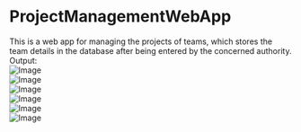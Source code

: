 # ProjectManagementWebApp
This is a web app for managing the projects of teams, which stores the team details in the database after being entered by the concerned authority.
<br>
Output:
<br>
![Image](https://github.com/user-attachments/assets/2ea8a942-38c2-4121-890d-f07699ca5f77)
<br>
![Image](https://github.com/user-attachments/assets/6f917768-339a-42f6-ba2d-f9bba2ec8ffe)
<br>
![Image](https://github.com/user-attachments/assets/909a073b-7d74-4b69-bc80-4411f4b3c6db)
<br>
![Image](https://github.com/user-attachments/assets/c4e8242e-2af7-4774-bdbb-d2dc3244410b)
<br>
![Image](https://github.com/user-attachments/assets/70af7254-2167-4fc0-a1e7-04406cdd5dcf)
<br>
![Image](https://github.com/user-attachments/assets/1a036879-60e7-4f63-b890-a95aff8a3c12)
<br>

